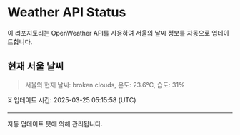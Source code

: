 
# Weather API Status

이 리포지토리는 OpenWeather API를 사용하여 서울의 날씨 정보를 자동으로 업데이트합니다.

## 현재 서울 날씨
> 서울의 현재 날씨: broken clouds, 온도: 23.6°C, 습도: 31%

⏳ 업데이트 시간: 2025-03-25 05:15:58 (UTC)

---
자동 업데이트 봇에 의해 관리됩니다.
